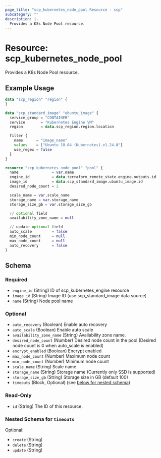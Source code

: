 ```yaml
---
page_title: "scp_kubernetes_node_pool Resource - scp"
subcategory: ""
description: |-
  Provides a K8s Node Pool resource.
---
```


# Resource: scp_kubernetes_node_pool

Provides a K8s Node Pool resource.


## Example Usage

```terraform
data "scp_region" "region" {
}

data "scp_standard_image" "ubuntu_image" {
  service_group = "CONTAINER"
  service       = "Kubernetes Engine VM"
  region        = data.scp_region.region.location

  filter {
    name      = "image_name"
    values    = ["Ubuntu 18.04 (Kubernetes)-v1.24.8"]
    use_regex = false
  }
}

resource "scp_kubernetes_node_pool" "pool" {
  name               = var.name
  engine_id          = data.terraform_remote_state.engine.outputs.id
  image_id           = data.scp_standard_image.ubuntu_image.id
  desired_node_count = 2

  scale_name = var.scale_name
  storage_name = var.storage_name
  storage_size_gb = var.storage_size_gb

  // optional field
  availability_zone_name = null

  // update optional field
  auto_scale         = false
  min_node_count     = null
  max_node_count     = null
  auto_recovery      = false
}
```

<!-- schema generated by tfplugindocs -->
## Schema

### Required

- `engine_id` (String) ID of scp_kubernetes_engine resource
- `image_id` (String) Image ID (use scp_standard_image data source)
- `name` (String) Node pool name

### Optional

- `auto_recovery` (Boolean) Enable auto recovery
- `auto_scale` (Boolean) Enable auto scale
- `availability_zone_name` (String) Availability zone name.
- `desired_node_count` (Number) Desired node count in the pool (Desired node count is 0 when auto_scale is enabled)
- `encrypt_enabled` (Boolean) Encrypt enabled
- `max_node_count` (Number) Maximum node count
- `min_node_count` (Number) Minimum node count
- `scale_name` (String) Scale name
- `storage_name` (String) Storage name (Currently only SSD is supported)
- `storage_size_gb` (String) Storage size in GB (default 100)
- `timeouts` (Block, Optional) (see [below for nested schema](#nestedblock--timeouts))

### Read-Only

- `id` (String) The ID of this resource.

<a id="nestedblock--timeouts"></a>
### Nested Schema for `timeouts`

Optional:

- `create` (String)
- `delete` (String)
- `update` (String)
